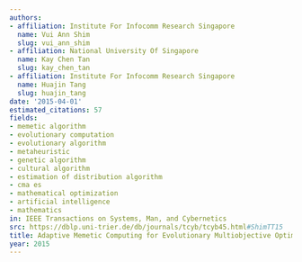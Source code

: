 ```yaml
---
authors:
- affiliation: Institute For Infocomm Research Singapore
  name: Vui Ann Shim
  slug: vui_ann_shim
- affiliation: National University Of Singapore
  name: Kay Chen Tan
  slug: kay_chen_tan
- affiliation: Institute For Infocomm Research Singapore
  name: Huajin Tang
  slug: huajin_tang
date: '2015-04-01'
estimated_citations: 57
fields:
- memetic algorithm
- evolutionary computation
- evolutionary algorithm
- metaheuristic
- genetic algorithm
- cultural algorithm
- estimation of distribution algorithm
- cma es
- mathematical optimization
- artificial intelligence
- mathematics
in: IEEE Transactions on Systems, Man, and Cybernetics
src: https://dblp.uni-trier.de/db/journals/tcyb/tcyb45.html#ShimTT15
title: Adaptive Memetic Computing for Evolutionary Multiobjective Optimization
year: 2015
---
```

